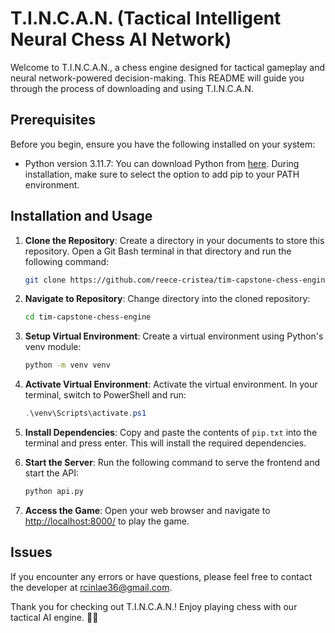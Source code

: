 # T.I.N.C.A.N. (Tactical Intelligent Neural Chess AI Network)

Welcome to T.I.N.C.A.N., a chess engine designed for tactical gameplay and neural network-powered decision-making. This README will guide you through the process of downloading and using T.I.N.C.A.N.

## Prerequisites

Before you begin, ensure you have the following installed on your system:

- Python version 3.11.7: You can download Python from [here](https://www.python.org/downloads/release/python-3117/). During installation, make sure to select the option to add pip to your PATH environment.

## Installation and Usage

1. **Clone the Repository**: Create a directory in your documents to store this repository. Open a Git Bash terminal in that directory and run the following command:

    ```bash
    git clone https://github.com/reece-cristea/tim-capstone-chess-engine.git
    ```

2. **Navigate to Repository**: Change directory into the cloned repository:

    ```bash
    cd tim-capstone-chess-engine
    ```

3. **Setup Virtual Environment**: Create a virtual environment using Python's venv module:

    ```bash
    python -m venv venv
    ```

4. **Activate Virtual Environment**: Activate the virtual environment. In your terminal, switch to PowerShell and run:

    ```powershell
    .\venv\Scripts\activate.ps1
    ```

5. **Install Dependencies**: Copy and paste the contents of `pip.txt` into the terminal and press enter. This will install the required dependencies.

6. **Start the Server**: Run the following command to serve the frontend and start the API:

    ```bash
    python api.py
    ```

7. **Access the Game**: Open your web browser and navigate to [http://localhost:8000/](http://localhost:8000/) to play the game.

## Issues

If you encounter any errors or have questions, please feel free to contact the developer at [rcinlae36@gmail.com](mailto:rcinlae36@gmail.com).

Thank you for checking out T.I.N.C.A.N.! Enjoy playing chess with our tactical AI engine. 🚀🔥
```
